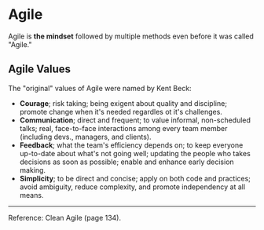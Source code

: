 # Agile

Agile is **the mindset** followed by multiple methods even before it was called "Agile."

## Agile Values

The "original" values of Agile were named by Kent Beck:

- **Courage**; risk taking; being exigent about quality and discipline; promote change when it's needed regardles ot it's challenges.
- **Communication**; direct and frequent; to value informal, non-scheduled talks; real, face-to-face interactions among every team member (including devs., managers, and clients).
- **Feedback**; what the team's efficiency depends on; to keep everyone up-to-date about what's not going well; updating the people who takes decisions as soon as possible; enable and enhance early decision making.
- **Simplicity**; to be direct and concise; apply on both code and practices; avoid ambiguity, reduce complexity, and promote independency at all means.

---

Reference: Clean Agile (page 134).
